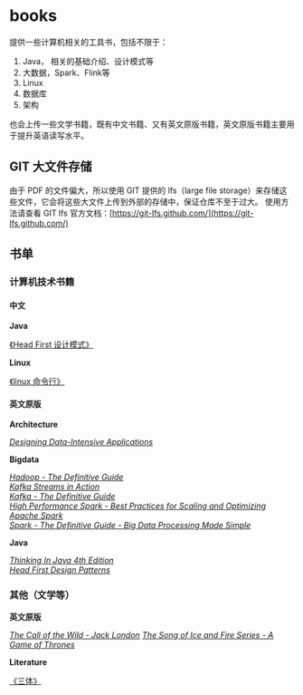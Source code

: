 # books

提供一些计算机相关的工具书，包括不限于：

1. Java， 相关的基础介绍、设计模式等
2. 大数据，Spark、Flink等
3. Linux
4. 数据库
6. 架构

也会上传一些文学书籍，既有中文书籍、又有英文原版书籍，英文原版书籍主要用于提升英语读写水平。


## GIT 大文件存储

由于 PDF 的文件偏大，所以使用 GIT 提供的 lfs（large file storage）来存储这些文件，它会将这些大文件上传到外部的存储中，保证仓库不至于过大。
使用方法请查看 GIT lfs 官方文档：[https://git-lfs.github.com/](https://git-lfs.github.com/)

## 书单

### 计算机技术书籍

#### 中文

**Java**  

[《Head First 设计模式》](https://github.com/RollsBean/books/blob/master/book/technology/java/design-pattern/Head%20First%E8%AE%BE%E8%AE%A1%E6%A8%A1%E5%BC%8F.pdf)  

**Linux**  

[《linux 命令行》](https://github.com/RollsBean/books/blob/master/book/technology/linux/linux%20%E5%91%BD%E4%BB%A4%E8%A1%8C.pdf)  


#### 英文原版

**Architecture**  

[_Designing Data-Intensive Applications_](https://github.com/RollsBean/books/blob/master/book-en/technology/architecture/Designing%20Data-Intensive%20Applications_%20The%20Big%20Ideas%20Behind%20Reliable%2C%20Scalable%2C%20and%20Maintainable%20Systems%20(%20PDFDrive%20).pdf)

**Bigdata**  

[_Hadoop - The Definitive Guide_](https://github.com/RollsBean/books/blob/master/book-en/technology/bigdata/hadoop/Hadoop_%20The%20Definitive%20Guide%20(%20PDFDrive%20).pdf)  
[_Kafka Streams in Action_](https://github.com/RollsBean/books/blob/master/book-en/technology/bigdata/kafka/Kafka%20Streams%20in%20Action_%20Real-time%20apps%20and%20microservices%20with%20the%20Kafka%20Streaming%20API%20(%20PDFDrive%20).pdf)  
[_Kafka - The Definitive Guide_](https://github.com/RollsBean/books/blob/master/book-en/technology/bigdata/kafka/Kafka_%20The%20Definitive%20Guide_%20Real-Time%20Data%20and%20Stream%20Processing%20at%20Scale%20(%20PDFDrive%20).pdf)  
[_High Performance Spark - Best Practices for Scaling and Optimizing Apache Spark_](https://github.com/RollsBean/books/blob/master/book-en/technology/bigdata/spark/High%20Performance%20Spark_%20Best%20Practices%20for%20Scaling%20and%20Optimizing%20Apache%20Spark%20(%20PDFDrive%20).pdf)  
[_Spark - The Definitive Guide - Big Data Processing Made Simple_](https://github.com/RollsBean/books/blob/master/book-en/technology/bigdata/spark/Spark_%20The%20Definitive%20Guide_%20Big%20Data%20Processing%20Made%20Simple%20(%20PDFDrive%20).pdf)

**Java**  

[_Thinking In Java 4th Edition_](https://github.com/RollsBean/books/blob/master/book-en/technology/java/Thinking%20In%20Java%204th%20Edition%20(%20PDFDrive%20).pdf)  
[_Head First Design Patterns_](https://github.com/RollsBean/books/blob/master/book-en/technology/java/design-pattern/Head%20First%20Design%20Patterns%20(%20PDFDrive%20).pdf)

### 其他（文学等）

**英文原版**  

[_The Call of the Wild - Jack London_](https://github.com/RollsBean/books/blob/master/book-en/literature/The%20Call%20of%20the%20Wild%2C%20White%20Fan%20-%20Jack%20London.pdf%20(%20PDFDrive%20).pdf)
[_The Song of Ice and Fire Series - A Game of Thrones_](https://github.com/RollsBean/books/blob/master/book-en/literature/The%20Song%20of%20Ice%20and%20Fire%20Series_%20A%20Game%20of%20Thrones,%20A%20Clash%20of%20Kings,%20A%20Storm%20of%20Swords,%20and%20A%20Feast%20for%20Crows.pdf)

**Literature**  

[《三体》](https://github.com/RollsBean/books/blob/master/book/literature/%E4%B8%89%E4%BD%93.txt)
